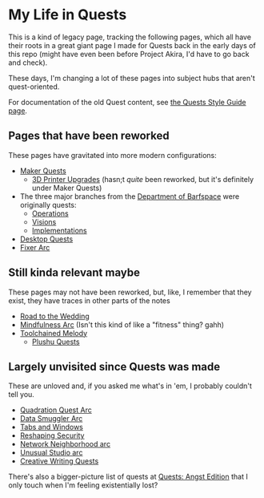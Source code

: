 # My Life in Quests

This is a kind of legacy page, tracking the following pages, which all have their roots in a great giant page I made for Quests back in the early days of this repo (might have even been before Project Akira, I'd have to go back and check).

These days, I'm changing a lot of these pages into subject hubs that aren't quest-oriented.

For documentation of the old Quest content, see [the Quests Style Guide page](13ff3791-e256-443b-9b76-6ce1a594c7a8.md).

## Pages that have been reworked

These pages have gravitated into more modern configurations:

- [Maker Quests][]
  - [3D Printer Upgrades][] (hasn;t *quite* been reworked, but it's definitely under Maker Quests)
- The three major branches from the [Department of Barfspace][DoB] were originally quests:
  - [Operations][BQO]
  - [Visions][BQV]
  - [Implementations][BQI]
- [Desktop Quests][]
- [Fixer Arc][]

## Still kinda relevant maybe

These pages may not have been reworked, but, like, I remember that they exist, they have traces in other parts of the notes

- [Road to the Wedding][Wedding]
- [Mindfulness Arc][] (Isn't this kind of like a "fitness" thing? gahh)
- [Toolchained Melody][tools]
  - [Plushu Quests][]

## Largely unvisited since Quests was made

These are unloved and, if you asked me what's in 'em, I probably couldn't tell you.

- [Quadration Quest Arc][QQA]
- [Data Smuggler Arc][]
- [Tabs and Windows][]
- [Reshaping Security][]
- [Network Neighborhood arc][NetN]
- [Unusual Studio arc][Unusual Studio Quests]
- [Creative Writing Quests][CWQ]

[Wedding]: 0bb011ad-48d9-4435-885d-80b17c706f94.md
[DoB]: eb1e81f8-5939-4f85-9930-418044018a75.md
[BQO]: a3f1fbb2-28c2-43b2-950d-6d5b7af7cd64.md
[BQV]: a8c1b237-886b-4169-88ff-9e52bc1dbcf2.md
[BQI]: 30ec2e6e-47d0-496a-a523-0732b35aea8a.md
[Mindfulness Arc]: 2087f1d7-55fa-4d8b-a4a0-01e4d8579047.md
[Maker Quests]: b2694758-f919-4d46-a29b-7bbf189eab38.md
[3D Printer Upgrades]: 0b49c0ed-b327-4005-879e-59762d3af2b5.md
[Fixer Arc]: 33bcb20b-5d20-42e5-8eba-15541882e48a.md
[tools]: 0031208d-0493-4dcf-9d70-6dbf1daaa52c.md
[QQA]: 0d93d812-6739-4142-9e16-d686e6df00ef.md
[Data Smuggler Arc]: 58d3072a-0670-4bc3-9db2-fca214ca725e.md
[Desktop Quests]: 445ae6d8-5796-43b7-8648-704c8ebb9e18.md
[Tabs and Windows]: f943c3f6-afa6-4f9a-9ce1-89b72ef2e581.md
[Reshaping Security]: 7e171d29-590d-4636-9c2e-80cdaef10e92.md
[NetN]: 8905d737-8f2a-4de7-a850-c1f2b04cd45e.md
[Unusual Studio Quests]: 21528cfb-1ac3-4428-86df-86bb77154a23.md
[CWQ]: 597b016b-61df-44e0-9bbb-b570f965dacc.md
[Plushu Quests]: 875b35ab-639f-42fa-9c4f-f649fd528d75.md

There's also a bigger-picture list of quests at [Quests: Angst Edition][angst-quests] that I only touch when I'm feeling existentially lost?

[angst-quests]: 59725060-9e81-4681-a58b-3114d5720cc5.md